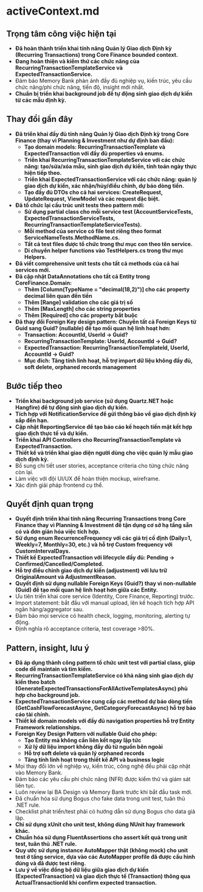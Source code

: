 # activeContext.md

## Trọng tâm công việc hiện tại
- **Đã hoàn thành triển khai tính năng Quản lý Giao dịch Định kỳ (Recurring Transactions) trong Core Finance bounded context.**
- **Đang hoàn thiện và kiểm thử các chức năng của RecurringTransactionTemplateService và ExpectedTransactionService.**
- Đảm bảo Memory Bank phản ánh đầy đủ nghiệp vụ, kiến trúc, yêu cầu chức năng/phi chức năng, tiến độ, insight mới nhất.
- **Chuẩn bị triển khai background job để tự động sinh giao dịch dự kiến từ các mẫu định kỳ.**

## Thay đổi gần đây
- **Đã triển khai đầy đủ tính năng Quản lý Giao dịch Định kỳ trong Core Finance (thay vì Planning & Investment như dự định ban đầu):**
  - **Tạo domain models: RecurringTransactionTemplate và ExpectedTransaction với đầy đủ properties và enums.**
  - **Triển khai RecurringTransactionTemplateService với các chức năng: tạo/sửa/xóa mẫu, sinh giao dịch dự kiến, tính toán ngày thực hiện tiếp theo.**
  - **Triển khai ExpectedTransactionService với các chức năng: quản lý giao dịch dự kiến, xác nhận/hủy/điều chỉnh, dự báo dòng tiền.**
  - **Tạo đầy đủ DTOs cho cả hai services: CreateRequest, UpdateRequest, ViewModel và các request đặc biệt.**
- **Đã tổ chức lại cấu trúc unit tests theo pattern mới:**
  - **Sử dụng partial class cho mỗi service test (AccountServiceTests, ExpectedTransactionServiceTests, RecurringTransactionTemplateServiceTests).**
  - **Mỗi method của service có file test riêng theo format ServiceNameTests.MethodName.cs.**
  - **Tất cả test files được tổ chức trong thư mục con theo tên service.**
  - **Di chuyển helper functions vào TestHelpers.cs trong thư mục Helpers.**
- **Đã viết comprehensive unit tests cho tất cả methods của cả hai services mới.**
- **Đã cập nhật DataAnnotations cho tất cả Entity trong CoreFinance.Domain:**
  - **Thêm [Column(TypeName = "decimal(18,2)")] cho các property decimal liên quan đến tiền**
  - **Thêm [Range] validation cho các giá trị số**
  - **Thêm [MaxLength] cho các string properties**
  - **Thêm [Required] cho các property bắt buộc**
- **Đã thay đổi Foreign Key design pattern: Chuyển tất cả Foreign Keys từ Guid sang Guid? (nullable) để tạo mối quan hệ linh hoạt hơn:**
  - **Transaction: AccountId, UserId → Guid?**
  - **RecurringTransactionTemplate: UserId, AccountId → Guid?**
  - **ExpectedTransaction: RecurringTransactionTemplateId, UserId, AccountId → Guid?**
  - **Mục đích: Tăng tính linh hoạt, hỗ trợ import dữ liệu không đầy đủ, soft delete, orphaned records management**

## Bước tiếp theo
- **Triển khai background job service (sử dụng Quartz.NET hoặc Hangfire) để tự động sinh giao dịch dự kiến.**
- **Tích hợp với NotificationService để gửi thông báo về giao dịch định kỳ sắp đến hạn.**
- **Cập nhật ReportingService để tạo báo cáo kế hoạch tiền mặt kết hợp giao dịch thực tế và dự kiến.**
- **Triển khai API Controllers cho RecurringTransactionTemplate và ExpectedTransaction.**
- **Thiết kế và triển khai giao diện người dùng cho việc quản lý mẫu giao dịch định kỳ.**
- Bổ sung chi tiết user stories, acceptance criteria cho từng chức năng còn lại.
- Làm việc với đội UI/UX để hoàn thiện mockup, wireframe.
- Xác định giải pháp frontend cụ thể.

## Quyết định quan trọng
- **Quyết định triển khai tính năng Recurring Transactions trong Core Finance thay vì Planning & Investment để tận dụng cơ sở hạ tầng sẵn có và đơn giản hóa việc tích hợp.**
- **Sử dụng enum RecurrenceFrequency với các giá trị cố định (Daily=1, Weekly=7, Monthly=30, etc.) và hỗ trợ Custom frequency với CustomIntervalDays.**
- **Thiết kế ExpectedTransaction với lifecycle đầy đủ: Pending → Confirmed/Cancelled/Completed.**
- **Hỗ trợ điều chỉnh giao dịch dự kiến (adjustment) với lưu trữ OriginalAmount và AdjustmentReason.**
- **Quyết định sử dụng nullable Foreign Keys (Guid?) thay vì non-nullable (Guid) để tạo mối quan hệ linh hoạt hơn giữa các Entity.**
- Ưu tiên triển khai core service (Identity, Core Finance, Reporting) trước.
- Import statement: bắt đầu với manual upload, lên kế hoạch tích hợp API ngân hàng/aggregator sau.
- Đảm bảo mọi service có health check, logging, monitoring, alerting tự động.
- Định nghĩa rõ acceptance criteria, test coverage >80%.

## Pattern, insight, lưu ý
- **Đã áp dụng thành công pattern tổ chức unit test với partial class, giúp code dễ maintain và tìm kiếm.**
- **RecurringTransactionTemplateService có khả năng sinh giao dịch dự kiến theo batch (GenerateExpectedTransactionsForAllActiveTemplatesAsync) phù hợp cho background job.**
- **ExpectedTransactionService cung cấp các method dự báo dòng tiền (GetCashFlowForecastAsync, GetCategoryForecastAsync) hỗ trợ báo cáo tài chính.**
- **Thiết kế domain models với đầy đủ navigation properties hỗ trợ Entity Framework relationships.**
- **Foreign Key Design Pattern với nullable Guid cho phép:**
  - **Tạo Entity mà không cần liên kết ngay lập tức**
  - **Xử lý dữ liệu import không đầy đủ từ nguồn bên ngoài**
  - **Hỗ trợ soft delete và quản lý orphaned records**
  - **Tăng tính linh hoạt trong thiết kế API và business logic**
- Mọi thay đổi lớn về nghiệp vụ, kiến trúc, công nghệ đều phải cập nhật vào Memory Bank.
- Đảm bảo các yêu cầu phi chức năng (NFR) được kiểm thử và giám sát liên tục.
- Luôn review lại BA Design và Memory Bank trước khi bắt đầu task mới.
- Đã chuẩn hóa sử dụng Bogus cho fake data trong unit test, tuân thủ .NET rule.
- Checklist phát triển/test phải có hướng dẫn sử dụng Bogus cho data giả lập.
- **Chỉ sử dụng xUnit cho unit test, không dùng NUnit hay framework khác.**
- **Chuẩn hóa sử dụng FluentAssertions cho assert kết quả trong unit test, tuân thủ .NET rule.**
- **Quy ước sử dụng instance AutoMapper thật (không mock) cho unit test ở tầng service, dựa vào các AutoMapper profile đã được cấu hình đúng và đã được test riêng.**
- **Lưu ý về việc đồng bộ dữ liệu giữa giao dịch dự kiến (ExpectedTransaction) và giao dịch thực tế (Transaction) thông qua ActualTransactionId khi confirm expected transaction.** 